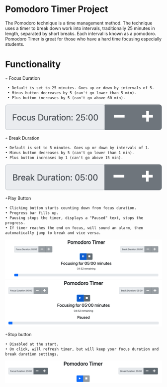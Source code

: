 # Pomodoro Timer Project


The Pomodoro technique is a time management method.
The technique uses a timer to break down work into intervals, traditionally 25 minutes in length, separated by short breaks. Each interval is known as a pomodoro. Pomodoro Timer is great for those who have a hard time focusing especially students.


# Functionality

  ◦ Focus Duration
  
     • Default is set to 25 minutes. Goes up or down by intervals of 5.
     • Minus button decreases by 5 (can't go lower than 5 min).
     • Plus button increases by 5 (can't go above 60 min).
    
   <img src="public/image/focus.png">  
     
  ◦ Break Duration
  
    • Default is set to 5 minutes. Goes up or down by intervals of 1.
    • Minus button decreases by 5 (can't go lower than 1 min).
    • Plus button increases by 1 (can't go above 15 min).
    
   <img src="public/image/break.png"> 
  
  
  ◦Play Button
  
    • Clicking button starts counting down from focus duration.
    • Progress bar fills up.
    • Pausing stops the timer, displays a "Paused" text, stops the progress.
    • If timer reaches the end on focus, will sound an alarm, then automatically jump to break and vice versa.
    
   
   <img src="public/image/play.png">
   <img src="public/image/paused.png">
  
  
  ◦Stop button
	
    • Disabled at the start. 
    • On click, will refresh timer, but will keep your focus duration and break duration settings.
   
   <img src="public/image/stop.png">
